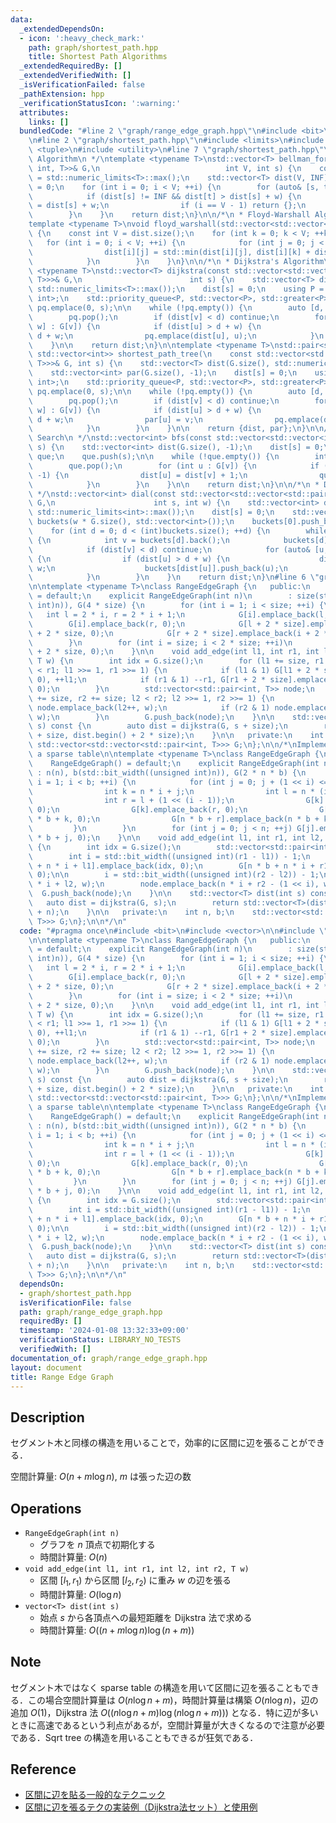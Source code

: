 ```yaml
---
data:
  _extendedDependsOn:
  - icon: ':heavy_check_mark:'
    path: graph/shortest_path.hpp
    title: Shortest Path Algorithms
  _extendedRequiredBy: []
  _extendedVerifiedWith: []
  _isVerificationFailed: false
  _pathExtension: hpp
  _verificationStatusIcon: ':warning:'
  attributes:
    links: []
  bundledCode: "#line 2 \"graph/range_edge_graph.hpp\"\n#include <bit>\n#include <vector>\n\
    \n#line 2 \"graph/shortest_path.hpp\"\n#include <limits>\n#include <queue>\n#include\
    \ <tuple>\n#include <utility>\n#line 7 \"graph/shortest_path.hpp\"\n\n/*\n * Bellman-Ford\
    \ Algorithm\n */\ntemplate <typename T>\nstd::vector<T> bellman_ford(const std::vector<std::tuple<int,\
    \ int, T>>& G,\n                            int V, int s) {\n    constexpr T INF\
    \ = std::numeric_limits<T>::max();\n    std::vector<T> dist(V, INF);\n    dist[s]\
    \ = 0;\n    for (int i = 0; i < V; ++i) {\n        for (auto& [s, t, w] : G) {\n\
    \            if (dist[s] != INF && dist[t] > dist[s] + w) {\n                dist[t]\
    \ = dist[s] + w;\n                if (i == V - 1) return {};\n            }\n\
    \        }\n    }\n    return dist;\n}\n\n/*\n * Floyd-Warshall Algorithm\n */\n\
    template <typename T>\nvoid floyd_warshall(std::vector<std::vector<T>>& dist)\
    \ {\n    const int V = dist.size();\n    for (int k = 0; k < V; ++k) {\n     \
    \   for (int i = 0; i < V; ++i) {\n            for (int j = 0; j < V; ++j) {\n\
    \                dist[i][j] = std::min(dist[i][j], dist[i][k] + dist[k][j]);\n\
    \            }\n        }\n    }\n}\n\n/*\n * Dijkstra's Algorithm\n */\ntemplate\
    \ <typename T>\nstd::vector<T> dijkstra(const std::vector<std::vector<std::pair<int,\
    \ T>>>& G,\n                        int s) {\n    std::vector<T> dist(G.size(),\
    \ std::numeric_limits<T>::max());\n    dist[s] = 0;\n    using P = std::pair<T,\
    \ int>;\n    std::priority_queue<P, std::vector<P>, std::greater<P>> pq;\n   \
    \ pq.emplace(0, s);\n\n    while (!pq.empty()) {\n        auto [d, v] = pq.top();\n\
    \        pq.pop();\n        if (dist[v] < d) continue;\n        for (auto& [u,\
    \ w] : G[v]) {\n            if (dist[u] > d + w) {\n                dist[u] =\
    \ d + w;\n                pq.emplace(dist[u], u);\n            }\n        }\n\
    \    }\n\n    return dist;\n}\n\ntemplate <typename T>\nstd::pair<std::vector<T>,\
    \ std::vector<int>> shortest_path_tree(\n    const std::vector<std::vector<std::pair<int,\
    \ T>>>& G, int s) {\n    std::vector<T> dist(G.size(), std::numeric_limits<T>::max());\n\
    \    std::vector<int> par(G.size(), -1);\n    dist[s] = 0;\n    using P = std::pair<T,\
    \ int>;\n    std::priority_queue<P, std::vector<P>, std::greater<P>> pq;\n   \
    \ pq.emplace(0, s);\n\n    while (!pq.empty()) {\n        auto [d, v] = pq.top();\n\
    \        pq.pop();\n        if (dist[v] < d) continue;\n        for (auto& [u,\
    \ w] : G[v]) {\n            if (dist[u] > d + w) {\n                dist[u] =\
    \ d + w;\n                par[u] = v;\n                pq.emplace(dist[u], u);\n\
    \            }\n        }\n    }\n\n    return {dist, par};\n}\n\n/*\n * Breadth-First\
    \ Search\n */\nstd::vector<int> bfs(const std::vector<std::vector<int>>& G, int\
    \ s) {\n    std::vector<int> dist(G.size(), -1);\n    dist[s] = 0;\n    std::queue<int>\
    \ que;\n    que.push(s);\n\n    while (!que.empty()) {\n        int v = que.front();\n\
    \        que.pop();\n        for (int u : G[v]) {\n            if (dist[u] ==\
    \ -1) {\n                dist[u] = dist[v] + 1;\n                que.push(u);\n\
    \            }\n        }\n    }\n\n    return dist;\n}\n\n/*\n * Dial's Algorithm\n\
    \ */\nstd::vector<int> dial(const std::vector<std::vector<std::pair<int, int>>>&\
    \ G,\n                      int s, int w) {\n    std::vector<int> dist(G.size(),\
    \ std::numeric_limits<int>::max());\n    dist[s] = 0;\n    std::vector<std::vector<int>>\
    \ buckets(w * G.size(), std::vector<int>());\n    buckets[0].push_back(s);\n\n\
    \    for (int d = 0; d < (int)buckets.size(); ++d) {\n        while (!buckets[d].empty())\
    \ {\n            int v = buckets[d].back();\n            buckets[d].pop_back();\n\
    \            if (dist[v] < d) continue;\n            for (auto& [u, w] : G[v])\
    \ {\n                if (dist[u] > d + w) {\n                    dist[u] = d +\
    \ w;\n                    buckets[dist[u]].push_back(u);\n                }\n\
    \            }\n        }\n    }\n    return dist;\n}\n#line 6 \"graph/range_edge_graph.hpp\"\
    \n\ntemplate <typename T>\nclass RangeEdgeGraph {\n   public:\n    RangeEdgeGraph()\
    \ = default;\n    explicit RangeEdgeGraph(int n)\n        : size(std::bit_ceil((unsigned\
    \ int)n)), G(4 * size) {\n        for (int i = 1; i < size; ++i) {\n         \
    \   int l = 2 * i, r = 2 * i + 1;\n            G[i].emplace_back(l, 0);\n    \
    \        G[i].emplace_back(r, 0);\n            G[l + 2 * size].emplace_back(i\
    \ + 2 * size, 0);\n            G[r + 2 * size].emplace_back(i + 2 * size, 0);\n\
    \        }\n        for (int i = size; i < 2 * size; ++i)\n            G[i].emplace_back(i\
    \ + 2 * size, 0);\n    }\n\n    void add_edge(int l1, int r1, int l2, int r2,\
    \ T w) {\n        int idx = G.size();\n        for (l1 += size, r1 += size; l1\
    \ < r1; l1 >>= 1, r1 >>= 1) {\n            if (l1 & 1) G[l1 + 2 * size].emplace_back(idx,\
    \ 0), ++l1;\n            if (r1 & 1) --r1, G[r1 + 2 * size].emplace_back(idx,\
    \ 0);\n        }\n        std::vector<std::pair<int, T>> node;\n        for (l2\
    \ += size, r2 += size; l2 < r2; l2 >>= 1, r2 >>= 1) {\n            if (l2 & 1)\
    \ node.emplace_back(l2++, w);\n            if (r2 & 1) node.emplace_back(--r2,\
    \ w);\n        }\n        G.push_back(node);\n    }\n\n    std::vector<T> dist(int\
    \ s) const {\n        auto dist = dijkstra(G, s + size);\n        return std::vector<T>(dist.begin()\
    \ + size, dist.begin() + 2 * size);\n    }\n\n   private:\n    int size;\n   \
    \ std::vector<std::vector<std::pair<int, T>>> G;\n};\n\n/*\nImplementation with\
    \ a sparse table\n\ntemplate <typename T>\nclass RangeEdgeGraph {\n   public:\n\
    \    RangeEdgeGraph() = default;\n    explicit RangeEdgeGraph(int n)\n       \
    \ : n(n), b(std::bit_width((unsigned int)n)), G(2 * n * b) {\n        for (int\
    \ i = 1; i < b; ++i) {\n            for (int j = 0; j + (1 << i) <= n; ++j) {\n\
    \                int k = n * i + j;\n                int l = n * (i - 1) + j;\n\
    \                int r = l + (1 << (i - 1));\n                G[k].emplace_back(l,\
    \ 0);\n                G[k].emplace_back(r, 0);\n                G[n * b + l].emplace_back(n\
    \ * b + k, 0);\n                G[n * b + r].emplace_back(n * b + k, 0);\n   \
    \         }\n        }\n        for (int j = 0; j < n; ++j) G[j].emplace_back(n\
    \ * b + j, 0);\n    }\n\n    void add_edge(int l1, int r1, int l2, int r2, T w)\
    \ {\n        int idx = G.size();\n        std::vector<std::pair<int, T>> node;\n\
    \        int i = std::bit_width((unsigned int)(r1 - l1)) - 1;\n        G[n * b\
    \ + n * i + l1].emplace_back(idx, 0);\n        G[n * b + n * i + r1 - (1 << i)].emplace_back(idx,\
    \ 0);\n\n        i = std::bit_width((unsigned int)(r2 - l2)) - 1;\n        node.emplace_back(n\
    \ * i + l2, w);\n        node.emplace_back(n * i + r2 - (1 << i), w);\n      \
    \  G.push_back(node);\n    }\n\n    std::vector<T> dist(int s) const {\n     \
    \   auto dist = dijkstra(G, s);\n        return std::vector<T>(dist.begin(), dist.begin()\
    \ + n);\n    }\n\n   private:\n    int n, b;\n    std::vector<std::vector<std::pair<int,\
    \ T>>> G;\n};\n\n*/\n"
  code: "#pragma once\n#include <bit>\n#include <vector>\n\n#include \"shortest_path.hpp\"\
    \n\ntemplate <typename T>\nclass RangeEdgeGraph {\n   public:\n    RangeEdgeGraph()\
    \ = default;\n    explicit RangeEdgeGraph(int n)\n        : size(std::bit_ceil((unsigned\
    \ int)n)), G(4 * size) {\n        for (int i = 1; i < size; ++i) {\n         \
    \   int l = 2 * i, r = 2 * i + 1;\n            G[i].emplace_back(l, 0);\n    \
    \        G[i].emplace_back(r, 0);\n            G[l + 2 * size].emplace_back(i\
    \ + 2 * size, 0);\n            G[r + 2 * size].emplace_back(i + 2 * size, 0);\n\
    \        }\n        for (int i = size; i < 2 * size; ++i)\n            G[i].emplace_back(i\
    \ + 2 * size, 0);\n    }\n\n    void add_edge(int l1, int r1, int l2, int r2,\
    \ T w) {\n        int idx = G.size();\n        for (l1 += size, r1 += size; l1\
    \ < r1; l1 >>= 1, r1 >>= 1) {\n            if (l1 & 1) G[l1 + 2 * size].emplace_back(idx,\
    \ 0), ++l1;\n            if (r1 & 1) --r1, G[r1 + 2 * size].emplace_back(idx,\
    \ 0);\n        }\n        std::vector<std::pair<int, T>> node;\n        for (l2\
    \ += size, r2 += size; l2 < r2; l2 >>= 1, r2 >>= 1) {\n            if (l2 & 1)\
    \ node.emplace_back(l2++, w);\n            if (r2 & 1) node.emplace_back(--r2,\
    \ w);\n        }\n        G.push_back(node);\n    }\n\n    std::vector<T> dist(int\
    \ s) const {\n        auto dist = dijkstra(G, s + size);\n        return std::vector<T>(dist.begin()\
    \ + size, dist.begin() + 2 * size);\n    }\n\n   private:\n    int size;\n   \
    \ std::vector<std::vector<std::pair<int, T>>> G;\n};\n\n/*\nImplementation with\
    \ a sparse table\n\ntemplate <typename T>\nclass RangeEdgeGraph {\n   public:\n\
    \    RangeEdgeGraph() = default;\n    explicit RangeEdgeGraph(int n)\n       \
    \ : n(n), b(std::bit_width((unsigned int)n)), G(2 * n * b) {\n        for (int\
    \ i = 1; i < b; ++i) {\n            for (int j = 0; j + (1 << i) <= n; ++j) {\n\
    \                int k = n * i + j;\n                int l = n * (i - 1) + j;\n\
    \                int r = l + (1 << (i - 1));\n                G[k].emplace_back(l,\
    \ 0);\n                G[k].emplace_back(r, 0);\n                G[n * b + l].emplace_back(n\
    \ * b + k, 0);\n                G[n * b + r].emplace_back(n * b + k, 0);\n   \
    \         }\n        }\n        for (int j = 0; j < n; ++j) G[j].emplace_back(n\
    \ * b + j, 0);\n    }\n\n    void add_edge(int l1, int r1, int l2, int r2, T w)\
    \ {\n        int idx = G.size();\n        std::vector<std::pair<int, T>> node;\n\
    \        int i = std::bit_width((unsigned int)(r1 - l1)) - 1;\n        G[n * b\
    \ + n * i + l1].emplace_back(idx, 0);\n        G[n * b + n * i + r1 - (1 << i)].emplace_back(idx,\
    \ 0);\n\n        i = std::bit_width((unsigned int)(r2 - l2)) - 1;\n        node.emplace_back(n\
    \ * i + l2, w);\n        node.emplace_back(n * i + r2 - (1 << i), w);\n      \
    \  G.push_back(node);\n    }\n\n    std::vector<T> dist(int s) const {\n     \
    \   auto dist = dijkstra(G, s);\n        return std::vector<T>(dist.begin(), dist.begin()\
    \ + n);\n    }\n\n   private:\n    int n, b;\n    std::vector<std::vector<std::pair<int,\
    \ T>>> G;\n};\n\n*/\n"
  dependsOn:
  - graph/shortest_path.hpp
  isVerificationFile: false
  path: graph/range_edge_graph.hpp
  requiredBy: []
  timestamp: '2024-01-08 13:32:33+09:00'
  verificationStatus: LIBRARY_NO_TESTS
  verifiedWith: []
documentation_of: graph/range_edge_graph.hpp
layout: document
title: Range Edge Graph
---
```


## Description

セグメント木と同様の構造を用いることで，効率的に区間に辺を張ることができる．

空間計算量: $O(n + m\log n)$, $m$ は張った辺の数

## Operations

- `RangeEdgeGraph(int n)`
    - グラフを $n$ 頂点で初期化する
    - 時間計算量: $O(n)$
- `void add_edge(int l1, int r1, int l2, int r2, T w)`
    - 区間 $[l_1, r_1)$ から区間 $[l_2, r_2)$ に重み $w$ の辺を張る
    - 時間計算量: $O(\log n)$
- `vector<T> dist(int s)`
    - 始点 $s$ から各頂点への最短距離を Dijkstra 法で求める
    - 時間計算量: $O((n + m\log n) \log (n + m))$

## Note

セグメント木ではなく sparse table の構造を用いて区間に辺を張ることもできる．この場合空間計算量は $O(n\log n + m)$，時間計算量は構築 $O(n\log n)$，辺の追加 $O(1)$，Dijkstra 法 $O((n\log n + m) \log (n\log n + m)))$ となる．特に辺が多いときに高速であるという利点があるが，空間計算量が大きくなるので注意が必要である．Sqrt tree の構造を用いることもできるが狂気である．

## Reference

- [区間に辺を貼る一般的なテクニック](https://www.slideshare.net/secret/r8gjH9xYxFR0Fu)
- [区間に辺を張るテクの実装例（Dijkstra法セット）と使用例](https://lorent-kyopro.hatenablog.com/entry/2020/07/24/170656)

